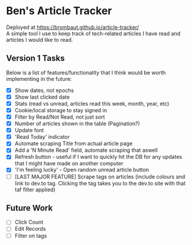 # Ben's Article Tracker
Deployed at https://brombaut.github.io/article-tracker/  
A simple tool I use to keep track of tech-related articles I have read and articles I would like to read.

## Version 1 Tasks
Below is a list of features/functionality that I think would be worth implementing in the future:
- [x] Show dates, not epochs
- [x] Show last clicked date
- [x] Stats (read vs unread, articles read this week, month, year, etc)
- [x] Cookie/local storage to stay signed in
- [x] Filter by Read/Not Read, not just sort
- [x] Number of articles shown in the table (Pagination?)
- [x] Update font
- [x] 'Read Today' indicator
- [x] Automate scraping Title from actual article page
- [x] Add a 'N Minute Read' field, automate scraping that aswell
- [x] Refresh button - useful if I want to quickly hit the DB for any updates that I might have made on another computer
- [x] 'I'm feeling lucky' - Open random unread article button
- [ ] [LAST MAJOR FEATURE] Scrape tags on articles (include colours and link to dev.to tag. Clicking the tag takes you to the dev.to site with that taf filter applied) 

## Future Work
- [ ] Click Count
- [ ] Edit Records
- [ ] Filter on tags